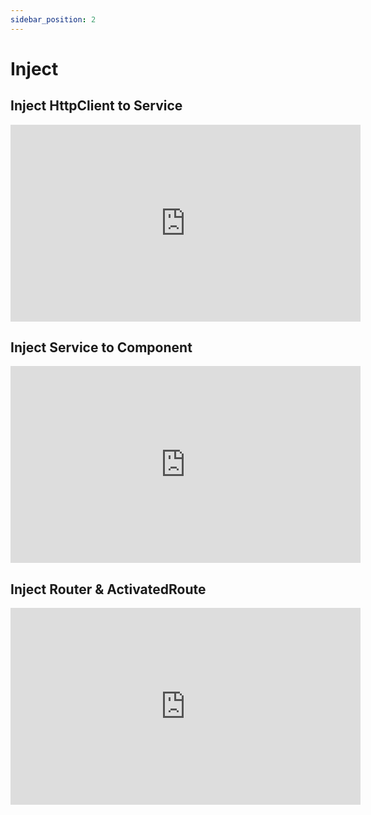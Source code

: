 ```yaml
---
sidebar_position: 2
---
```


# Inject

## Inject HttpClient to Service

<iframe width="560" height="315" src="https://www.youtube.com/embed/klcH8e8LiV0" title="YouTube video player" frameborder="0" allow="accelerometer; autoplay; clipboard-write; encrypted-media; gyroscope; picture-in-picture" allowfullscreen></iframe>

## Inject Service to Component

<iframe width="560" height="315" src="https://www.youtube.com/embed/TmdfYEMgh8U" title="YouTube video player" frameborder="0" allow="accelerometer; autoplay; clipboard-write; encrypted-media; gyroscope; picture-in-picture" allowfullscreen></iframe>

## Inject Router & ActivatedRoute

<iframe width="560" height="315" src="https://www.youtube.com/embed/7xKuMMXh6Ls" title="YouTube video player" frameborder="0" allow="accelerometer; autoplay; clipboard-write; encrypted-media; gyroscope; picture-in-picture" allowfullscreen></iframe>
